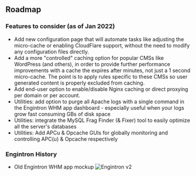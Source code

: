 ## Roadmap

### Features to consider (as of Jan 2022)

* Add new configuration page that will automate tasks like adjusting the micro-cache or enabling CloudFlare support, without the need to modify any configuration files directly.
* Add a more "controlled" caching option for popular CMSs like WordPress (and others), in order to provide further performance improvements with a cache the expires after minutes, not just a 1 second micro-cache. The point is to apply rules specific to these CMSs so user generated content is properly excluded from caching.
* Add end-user option to enable/disable Nginx caching or direct proxying per domain or per account.
* Utilities: add option to purge all Apache logs with a single command in the Engintron WHM app dashboard - especially useful when your logs grow fast consuming GBs of disk space
* Utilities: integrate the MySQL Frag Finder (& Fixer) tool to easily optimize all the server's databases
* Utilities: Add APCu & Opcache GUIs for globally monitoring and controlling APC(u) & Opcache respectively


### Engintron History

* Old Engintron WHM app mockup
![Engintron v2](./images/2.0.0_mockup.png)
